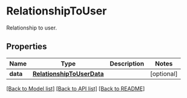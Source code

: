 # RelationshipToUser

Relationship to user.
## Properties
Name | Type | Description | Notes
------------ | ------------- | ------------- | -------------
**data** | [**RelationshipToUserData**](RelationshipToUserData.md) |  | [optional] 

[[Back to Model list]](README.md#documentation-for-models) [[Back to API list]](README.md#documentation-for-api-endpoints) [[Back to README]](README.md)


